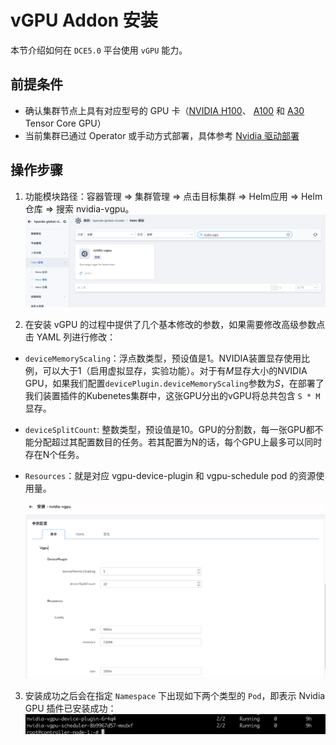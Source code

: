 # vGPU Addon 安装

本节介绍如何在 `DCE5.0` 平台使用 `vGPU` 能力。

## 前提条件

- 确认集群节点上具有对应型号的 GPU 卡（[NVIDIA H100](https://www.nvidia.com/en-us/data-center/h100/)、
  [A100](https://www.nvidia.com/en-us/data-center/a100/) 和
  [A30](https://www.nvidia.com/en-us/data-center/products/a30-gpu/) Tensor Core GPU）
- 当前集群已通过 Operator 或手动方式部署，具体参考 [Nvidia 驱动部署](gpu_driver.md)

## 操作步骤

1. 功能模块路径：容器管理 => 集群管理 => 点击目标集群 => Helm应用 => Helm 仓库 => 搜索 nvidia-vgpu。![Alt text](./images/vgpu-addon.png)

2.  在安装 vGPU 的过程中提供了几个基本修改的参数，如果需要修改高级参数点击 YAML 列进行修改：

   - `deviceMemoryScaling`：浮点数类型，预设值是1。NVIDIA装置显存使用比例，可以大于1（启用虚拟显存，实验功能）。对于有*M*显存大小的NVIDIA GPU，如果我们配置`devicePlugin.deviceMemoryScaling`参数为*S*，在部署了我们装置插件的Kubenetes集群中，这张GPU分出的vGPU将总共包含 `S * M` 显存。

   - `deviceSplitCount`:
     整数类型，预设值是10。GPU的分割数，每一张GPU都不能分配超过其配置数目的任务。若其配置为N的话，每个GPU上最多可以同时存在N个任务。

   - `Resources`：就是对应 vgpu-device-plugin 和 vgpu-schedule pod 的资源使用量。

     ![Alt text](./images/vgpu-pararm.png)

3. 安装成功之后会在指定 `Namespace` 下出现如下两个类型的 `Pod`，即表示 Nvidia GPU 插件已安装成功：![Alt text](./images/vgpu-pod.png)



